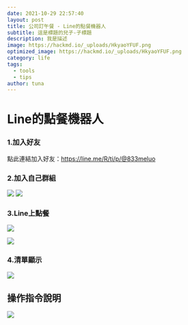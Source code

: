 ```yaml
---
date: 2021-10-29 22:57:40
layout: post
title: 公司訂午餐 - Line的點餐機器人
subtitle: 這是標題的兒子-子標題
description: 我是描述
image: https://hackmd.io/_uploads/HkyaoYFUF.png
optimized_image: https://hackmd.io/_uploads/HkyaoYFUF.png
category: life
tags:
  - tools
  - tips
author: tuna
---
```

# Line的點餐機器人
### 1.加入好友
點此連結加入好友：https://line.me/R/ti/p/@833meluo

### 2.加入自己群組
![](https://hackmd.io/_uploads/BkmZyDq8Y.png)
![](https://hackmd.io/_uploads/rk_fJDc8K.png)

### 3.Line上點餐
![](https://hackmd.io/_uploads/SypzxD98F.png)

![](https://hackmd.io/_uploads/SkTOyPc8K.png)

### 4.清單顯示
![](https://hackmd.io/_uploads/rk5qkDcUF.png)


## 操作指令說明
![](https://hackmd.io/_uploads/HJ53kD9LF.png)

